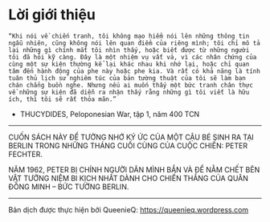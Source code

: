 Lời giới thiệu
=======

```“Khi nói về chiến tranh, tôi không mạo hiểm nói lên những thông tin ngẫu nhiên, cũng không nói lên quan điểm của riêng mình; tôi chỉ mô tả lại những gì chính mắt tôi nhìn thấy, hoặc biết được từ những người tôi đã hỏi kỹ càng. Đây là một nhiệm vụ vất vả, vì các nhân chứng của cùng một sự kiện thường kể lại khác nhau khi nhớ lại, hoặc chỉ quan tâm đến hành động của phe này hoặc phe kia. Và rất có khả năng là tính tuân thủ lịch sử nghiêm túc của bản tường thuật của tôi sẽ làm bạn chán chẳng buồn nghe. Nhưng nếu ai muốn thấy một bức tranh chân thực về những sự kiện đã diễn ra nhận thấy rằng những gì tôi viết là hữu ích, thì tôi sẽ rất thỏa mãn.”```
- THUCYDIDES, Peloponesian War, tập 1, năm 400 TCN



---


CUỐN SÁCH NÀY ĐỂ TƯỞNG NHỚ KÝ ỨC CỦA MỘT CẬU BÉ SINH RA TẠI BERLIN TRONG NHỮNG THÁNG CUỐI CÙNG CỦA CUỘC CHIẾN: PETER FECHTER.

NĂM 1962, PETER BỊ CHÍNH NGƯỜI DÂN MÌNH BẮN VÀ ĐỂ NẰM CHẾT BÊN VẬT TƯỞNG NIỆM BI KỊCH NHẤT DÀNH CHO CHIẾN THẮNG CỦA QUÂN ĐỒNG MINH – BỨC TƯỜNG BERLIN.



---

Bản dịch được thực hiện bởi QueenieQ: https://queenieq.wordpress.com